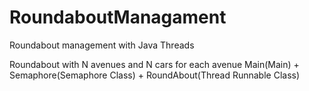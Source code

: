 # RoundaboutManagament
Roundabout management with Java Threads

Roundabout with N avenues and N cars for each avenue
Main(Main) + Semaphore(Semaphore Class) + RoundAbout(Thread Runnable Class)
